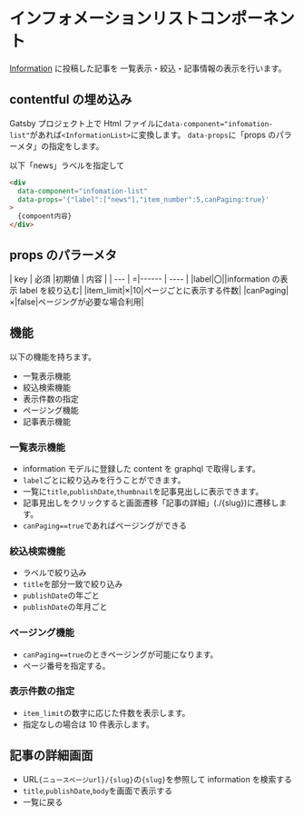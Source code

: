 # インフォメーションリストコンポーネント

[Information](../../Contentful/ContentModel/model.md) に投稿した記事を
一覧表示・絞込・記事情報の表示を行います。

## contentful の埋め込み

Gatsby プロジェクト上で Html ファイルに`data-component="infomation-list"`があれば`<InformationList>`に変換します。
`data-props`に「props のパラーメタ」の指定をします。

以下「news」ラベルを指定して

```html
<div
  data-component="infomation-list"
  data-props='{"label":["news"],"item_number":5,canPaging:true}'
>
  {compoent内容}
</div>
```

## props のパラーメタ

| key | 必須 |初期値 | 内容 |
| --- | =|------ | ---- |
|label|〇||information の表示 label を絞り込む|
|item_limit|×|10|ページごとに表示する件数|
|canPaging|×|false|ページングが必要な場合利用|

## 機能

以下の機能を持ちます。

- 一覧表示機能
- 絞込検索機能
- 表示件数の指定
- ページング機能
- 記事表示機能

### 一覧表示機能

- information モデルに登録した content を graphql で取得します。
- `label`ごとに絞り込みを行うことができます。
- 一覧に`title`,`publishDate`,`thumbnail`を記事見出しに表示できます。
- 記事見出しをクリックすると画面遷移「記事の詳細」(./{slug})に遷移します。
- `canPaging==true`であればページングができる

### 絞込検索機能

- ラベルで絞り込み
- `title`を部分一致で絞り込み
- `publishDate`の年ごと
- `publishDate`の年月ごと

### ページング機能

- `canPaging==true`のときページングが可能になります。
- ページ番号を指定する。

### 表示件数の指定

- `item_limit`の数字に応じた件数を表示します。
- 指定なしの場合は 10 件表示します。

## 記事の詳細画面

- URL`{ニュースページurl}/{slug}`の`{slug}`を参照して information を検索する
- `title`,`publishDate`,`body`を画面で表示する
- 一覧に戻る
